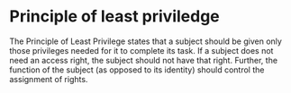 # Principle of least priviledge

The Principle of Least Privilege states that a subject should be given only those privileges needed for it to complete its task.
If a subject does not need an access right, the subject should not have that right.
Further, the function of the subject (as opposed to its identity) should control the assignment of rights.
